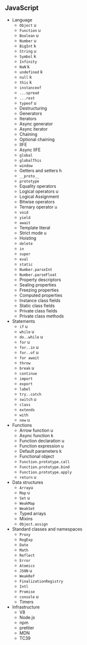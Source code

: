 ## JavaScript

- Language
  - `Object` u
  - `Function` u
  - `Boolean` u
  - `Number` u
  - `BigInt` k
  - `String` u
  - `Symbol` k
  - `Infinity`
  - `NaN` k
  - `undefined` k
  - `null` k
  - `this` k
  - `instanceof`
  - `...spread`
  - `...rest`
  - `typeof` u
  - Destructuring
  - Generators
  - Iterators 
  - Async generator
  - Async iterator
  - Chaining
  - Optional chaining
  - IIFE
  - Async IIFE
  - `global`
  - `globalThis`
  - `window`
  - Getters and setters h
  - `__proto__`
  - `prototype`
  - Equality operators
  - Logical operators u
  - Logical Assignment
  - Bitwise operators
  - Ternary operator u
  - `void`
  - `yield`
  - `await`
  - Template literal
  - Strict mode u
  - Hoisting
  - `delete`
  - `in`
  - `super`
  - `eval`
  - `static`
  - `Number.parseInt`
  - `Number.parseFloat`
  - Property descriptors
  - Sealing properties
  - Freezing properties
  - Computed properties
  - Instance class fields
  - Static class fields
  - Private class fields
  - Private class methods
- Statements
  - `if` u
  - `while` u
  - `do..while` u
  - `for` u
  - `for..in` u
  - `for..of` u
  - `for await`
  - `throw`
  - `break` u
  - `continue`
  - `import` 
  - `export`
  - `label`
  - `try..catch`
  - `switch` u
  - `class`
  - `extends`
  - `with`
  - `new` u
- Functions
  - Arrow function u
  - Async function k
  - Function declaration u
  - Function expression u
  - Default parameters k
  - Functional object
  - `Function.prototype.call`
  - `Function.prototype.bind`
  - `Function.prototype.apply`
  - `return` u
- Data structures
  - `Array`u
  - `Map` u
  - `Set` u
  - `WeakMap`
  - `WeakSet`
  - Typed arrays
  - Mixins
  - `Object.assign`
- Standard classes and namespaces
  - `Proxy`
  - `RegExp`
  - `Date`
  - `Math`
  - `Reflect`
  - `Error`
  - `Atomics`
  - `JSON` u
  - `WeakRef`
  - `FinalizationRegistry`
  - `Intl`
  - `Promise`
  - `console` u
  - Timers
- Infrastructure
  - V8
  - Node.js
  - npm
  - prettier
  - MDN
  - TC39
